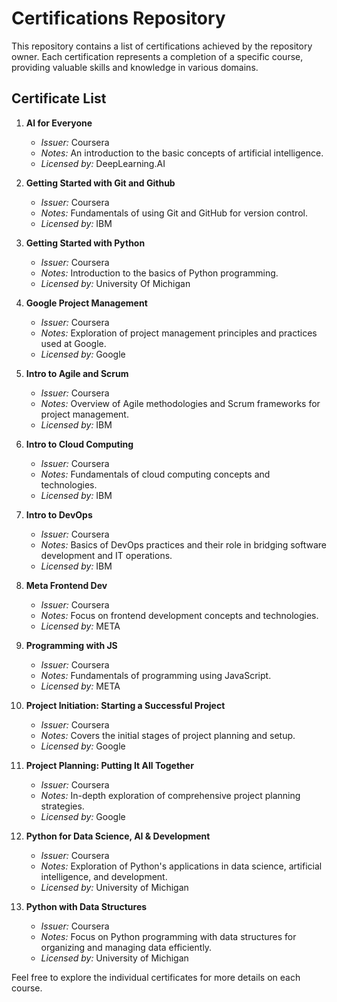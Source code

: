 # Certifications Repository

This repository contains a list of certifications achieved by the repository owner. Each certification represents a completion of a specific course, providing valuable skills and knowledge in various domains.

## Certificate List

1. **AI for Everyone**
   - *Issuer:* Coursera
   - *Notes:* An introduction to the basic concepts of artificial intelligence.
   - *Licensed by:* DeepLearning.AI

2. **Getting Started with Git and Github**
   - *Issuer:* Coursera
   - *Notes:* Fundamentals of using Git and GitHub for version control.
   - *Licensed by:* IBM

3. **Getting Started with Python**
   - *Issuer:* Coursera
   - *Notes:* Introduction to the basics of Python programming.
   - *Licensed by:* University Of Michigan

4. **Google Project Management**
   - *Issuer:* Coursera
   - *Notes:* Exploration of project management principles and practices used at Google.
   - *Licensed by:* Google

5. **Intro to Agile and Scrum**
   - *Issuer:* Coursera
   - *Notes:* Overview of Agile methodologies and Scrum frameworks for project management.
   - *Licensed by:* IBM

6. **Intro to Cloud Computing**
   - *Issuer:* Coursera
   - *Notes:* Fundamentals of cloud computing concepts and technologies.
   - *Licensed by:* IBM

7. **Intro to DevOps**
   - *Issuer:* Coursera
   - *Notes:* Basics of DevOps practices and their role in bridging software development and IT operations.
   - *Licensed by:* IBM

8. **Meta Frontend Dev**
   - *Issuer:* Coursera
   - *Notes:* Focus on frontend development concepts and technologies.
   - *Licensed by:* META

9. **Programming with JS**
   - *Issuer:* Coursera
   - *Notes:* Fundamentals of programming using JavaScript.
   - *Licensed by:* META

10. **Project Initiation: Starting a Successful Project**
    - *Issuer:* Coursera
    - *Notes:* Covers the initial stages of project planning and setup.
    - *Licensed by:* Google

11. **Project Planning: Putting It All Together**
    - *Issuer:* Coursera
    - *Notes:* In-depth exploration of comprehensive project planning strategies.
    - *Licensed by:* Google

12. **Python for Data Science, AI & Development**
    - *Issuer:* Coursera
    - *Notes:* Exploration of Python's applications in data science, artificial intelligence, and development.
    - *Licensed by:* University of Michigan

13. **Python with Data Structures**
    - *Issuer:* Coursera
    - *Notes:* Focus on Python programming with data structures for organizing and managing data efficiently.
    - *Licensed by:* University of Michigan

Feel free to explore the individual certificates for more details on each course.
